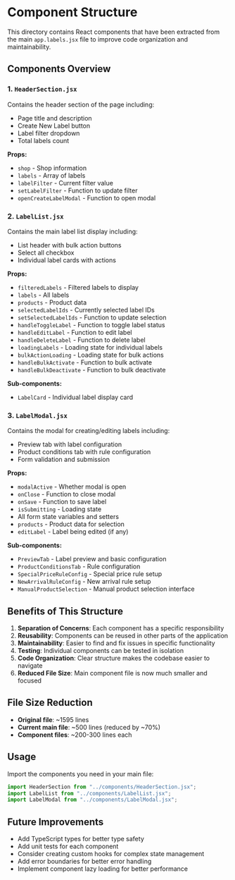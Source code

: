 # Component Structure

This directory contains React components that have been extracted from the main `app.labels.jsx` file to improve code organization and maintainability.

## Components Overview

### 1. `HeaderSection.jsx`

Contains the header section of the page including:

- Page title and description
- Create New Label button
- Label filter dropdown
- Total labels count

**Props:**

- `shop` - Shop information
- `labels` - Array of labels
- `labelFilter` - Current filter value
- `setLabelFilter` - Function to update filter
- `openCreateLabelModal` - Function to open modal

### 2. `LabelList.jsx`

Contains the main label list display including:

- List header with bulk action buttons
- Select all checkbox
- Individual label cards with actions

**Props:**

- `filteredLabels` - Filtered labels to display
- `labels` - All labels
- `products` - Product data
- `selectedLabelIds` - Currently selected label IDs
- `setSelectedLabelIds` - Function to update selection
- `handleToggleLabel` - Function to toggle label status
- `handleEditLabel` - Function to edit label
- `handleDeleteLabel` - Function to delete label
- `loadingLabels` - Loading state for individual labels
- `bulkActionLoading` - Loading state for bulk actions
- `handleBulkActivate` - Function to bulk activate
- `handleBulkDeactivate` - Function to bulk deactivate

**Sub-components:**

- `LabelCard` - Individual label display card

### 3. `LabelModal.jsx`

Contains the modal for creating/editing labels including:

- Preview tab with label configuration
- Product conditions tab with rule configuration
- Form validation and submission

**Props:**

- `modalActive` - Whether modal is open
- `onClose` - Function to close modal
- `onSave` - Function to save label
- `isSubmitting` - Loading state
- All form state variables and setters
- `products` - Product data for selection
- `editLabel` - Label being edited (if any)

**Sub-components:**

- `PreviewTab` - Label preview and basic configuration
- `ProductConditionsTab` - Rule configuration
- `SpecialPriceRuleConfig` - Special price rule setup
- `NewArrivalRuleConfig` - New arrival rule setup
- `ManualProductSelection` - Manual product selection interface

## Benefits of This Structure

1. **Separation of Concerns**: Each component has a specific responsibility
2. **Reusability**: Components can be reused in other parts of the application
3. **Maintainability**: Easier to find and fix issues in specific functionality
4. **Testing**: Individual components can be tested in isolation
5. **Code Organization**: Clear structure makes the codebase easier to navigate
6. **Reduced File Size**: Main component file is now much smaller and focused

## File Size Reduction

- **Original file**: ~1595 lines
- **Current main file**: ~500 lines (reduced by ~70%)
- **Component files**: ~200-300 lines each

## Usage

Import the components you need in your main file:

```javascript
import HeaderSection from "../components/HeaderSection.jsx";
import LabelList from "../components/LabelList.jsx";
import LabelModal from "../components/LabelModal.jsx";
```

## Future Improvements

- Add TypeScript types for better type safety
- Add unit tests for each component
- Consider creating custom hooks for complex state management
- Add error boundaries for better error handling
- Implement component lazy loading for better performance

